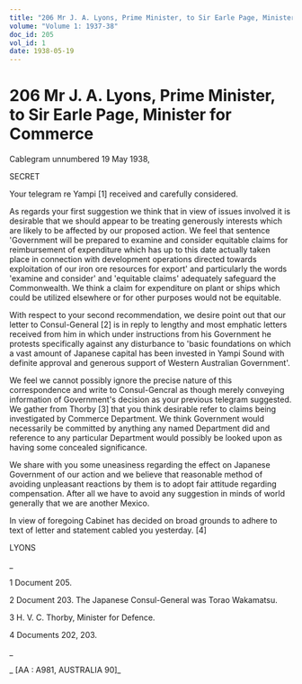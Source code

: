 ```yaml
---
title: "206 Mr J. A. Lyons, Prime Minister, to Sir Earle Page, Minister for Commerce"
volume: "Volume 1: 1937-38"
doc_id: 205
vol_id: 1
date: 1938-05-19
---
```


# 206 Mr J. A. Lyons, Prime Minister, to Sir Earle Page, Minister for Commerce

Cablegram unnumbered 19 May 1938,

SECRET

Your telegram re Yampi [1] received and carefully considered.

As regards your first suggestion we think that in view of issues involved it is desirable that we should appear to be treating generously interests which are likely to be affected by our proposed action. We feel that sentence 'Government will be prepared to examine and consider equitable claims for reimbursement of expenditure which has up to this date actually taken place in connection with development operations directed towards exploitation of our iron ore resources for export' and particularly the words 'examine and consider' and 'equitable claims' adequately safeguard the Commonwealth. We think a claim for expenditure on plant or ships which could be utilized elsewhere or for other purposes would not be equitable.

With respect to your second recommendation, we desire point out that our letter to Consul-General [2] is in reply to lengthy and most emphatic letters received from him in which under instructions from his Government he protests specifically against any disturbance to 'basic foundations on which a vast amount of Japanese capital has been invested in Yampi Sound with definite approval and generous support of Western Australian Government'.

We feel we cannot possibly ignore the precise nature of this correspondence and write to Consul-Gencral as though merely conveying information of Government's decision as your previous telegram suggested. We gather from Thorby [3] that you think desirable refer to claims being investigated by Commerce Department. We think Government would necessarily be committed by anything any named Department did and reference to any particular Department would possibly be looked upon as having some concealed significance.

We share with you some uneasiness regarding the effect on Japanese Government of our action and we believe that reasonable method of avoiding unpleasant reactions by them is to adopt fair attitude regarding compensation. After all we have to avoid any suggestion in minds of world generally that we are another Mexico.

In view of foregoing Cabinet has decided on broad grounds to adhere to text of letter and statement cabled you yesterday. [4]

LYONS

_

1 Document 205.

2 Document 203. The Japanese Consul-General was Torao Wakamatsu.

3 H. V. C. Thorby, Minister for Defence.

4 Documents 202, 203.

_

_ [AA : A981, AUSTRALIA 90]_

